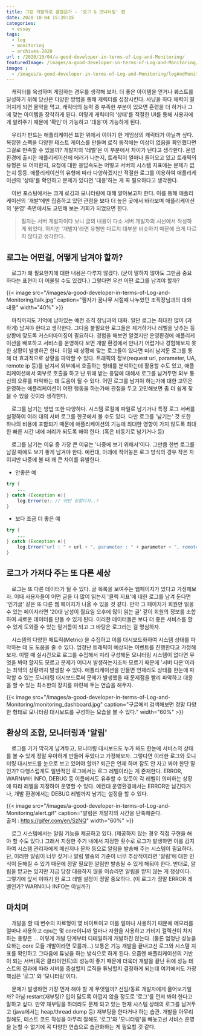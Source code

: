 ```yaml
---
title: 그런 개발자로 괜찮은가 - '로그 & 모니터링' 편
date: 2020-10-04 15:39:15
categories:
  - essay
tags: 
  - log
  - monitoring
  - archives-2020
url : /2020/10/04/a-good-developer-in-terms-of-Log-and-Monitoring/
featuredImage: /images/a-good-developer-in-terms-of-Log-and-Monitoring/logAndMonitoring-logo.jpg
images :
  - /images/a-good-developer-in-terms-of-Log-and-Monitoring/logAndMonitoring-logo.jpg
---
```


　캐릭터를 육성하며 게임하는 경우를 생각해 보자. 더 좋은 아이템을 얻거나 퀘스트를 달성하기 위해 당신은 다양한 방법을 통해 캐릭터를 성장시킨다. 사냥을 하다 체력이 떨어지게 되면 물약을 먹고, <!--more -->캐릭터의 능력 중 부족한 부분이 있으면 훈련을 더 하거나 그에 맞는 아이템을 장착하게 된다. 이렇게 캐릭터의 '상태'를 적절한 UI를 통해 사용자에게 알려주기 때문에 '확인'이 가능하고 '대응'이 가능하게 된다.

　우리가 만드는 애플리케이션 또한 위에서 이야기 한 게임상의 캐릭터가 아닐까 싶다. 복잡한 스펙을 다양한 테스트 케이스를 만들며 로직 동작에는 이상이 없음을 확인했다면 그걸로 만족할 수 있을까? 개발자의 '레벨'은 이 부분에서 차이가 난다고 생각한다. 운영환경에 출시한 애플리케이션에 에러가 나는지, 트래픽이 얼마나 들어오고 있고 트래픽의 유형은 또 어떠한지, 요청에 대한 응답속도는 어떻고 서버의 시스템 지표에는 문제가 없는지 등등. 애플리케이션의 유형에 따라 다양하겠지만 적절한 로그를 이용하여 애플리케이션의 '상태'를 확인하고 문제가 있다면 '대응'하는 게 꼭 필요하다고 생각한다.

　이번 포스팅에서는 크게 로깅과 모니터링에 대해 알아보고자 한다. 이를 통해 애플리케이션의 '개발'에만 집중하고 있던 관점을 보다 더 높은 곳에서 바라보며 애플리케이션의 '운영' 측면에서도 고민해 보는 기회가 되었으면 한다.

> 필자는 서버 개발자이다 보니 글의 내용이 다소 서버 개발자의 시선에서 작성하게 되었다. 하지만 '개발자'라면 유형만 다르지 대부분 비슷하기 때문에 크게 다르지 않다고 생각한다.

## 로그는 어떤걸, 어떻게 남겨야 할까?
　﻿로그가 왜 필요한지에 대한 내용은 다루지 않겠다. (굳이 말하지 않아도 그만큼 중요하다는 표현이 더 어울릴 수도 있겠다.) 그렇다면 우선 어떤 로그를 남겨야 할까?

{{< image src="/images/a-good-developer-in-terms-of-Log-and-Monitoring/talk.jpg" caption="필자가 꿈나무 시절때 나누었던 조직장님과의 대화 내용" width="40%" >}}

　﻿아직까지도 기억에 남아있는 예전 조직 장님과의 대화. 일단 로그는 최대한 많이 (과하게) 남겨야 한다고 생각한다. 그다음 불필요한 로그들은 제거하거나 레벨을 낮추는 등 상황에 맞도록 커스터마이징이 필요하다. 경험을 해보면 알겠지만 운영환경에 애플리케이션을 배포하고 서비스를 운영하다 보면 개발 환경에서 만나기 어렵거나 경험해보지 못한 상황이 발생하곤 한다. 이럴 때 상황에 맞는 로그들이 있다면 미리 남겨둔 로그를 통해 더 효과적으로 상황을 파악할 수 있다. 트래픽의 정보(request url, parameter, UA, remote ip 등)를 남겨서 외부에서 호출하는 형태를 분석하는데 활용할 수도 있고, 애플리케이션에서 외부로 호출을 하고 난 뒤에 받는 응답에 대해서 로그를 남겨두면 외부 통신의 오류를 파악하는 데 도움이 될 수 있다. 어떤 로그를 남겨야 하는가에 대한 고민은 운영하는 애플리케이션이 어떤 행동을 하는가에 관점을 두고 고민해보면 좀 더 쉽게 찾을 수 있을 것이라 생각한다.

　로그를 남기는 방법 또한 다양하다. 시스템 로컬에 파일로 남기거나 특정 로그 서버를 설정하여 여러 대의 서버 로그를 한곳에서 볼 수도 있다. 다만 로그를 '남기는' 것 또한 하나의 비용에 포함되기 때문에 애플리케이션의 기능에 최대한 영향이 가지 않도록 최대한 빠른 시간 내에 처리가 되도록 해야 한다. (혹은 비동기로 남기거나 등)

　로그를 남기는 이유 중 가장 큰 이유는 '나중에 보기 위해서'이다. 그만큼 한번 로그를 남길 때에도 보기 좋게 남겨야 한다. 예컨대, 아래에 적어놓은 로그 방식의 경우 작은 차이지만 나중에 볼 때 꽤 큰 차이를 유발한다.
﻿
- 안좋은 예

```java
try {
	...
} catch (Exception e){
	log.Error(e); // 어떤 상황이지..?
}
```
- 보다 조금 더 좋은 예
```java
try {
	...
} catch (Exception e){
	log.Error("url : " + url + ", parameter : " + parameter + ", remote ip : " + remoteIp, e); // 로그는 가급적 자세하게 !
}
```

## 로그가 가져다 주는 또 다른 세상
　로그는 또 다른 데이터가 될 수 있다. 글 목록을 보여주는 웹페이지가 있다고 가정해보자. 이때 사용자들이 어떤 글을 더 많이 읽는지 '클릭 지표'에 대한 로그를 남겨 둔다면 '인기글' 같은 또 다른 웹 페이지가 나올 수 있을 것 같다. 만약 그 페이지가 회원만 읽을 수 있는 페이지라면 '20대 남성이 월요일 오후에 많이 읽는 글' 같이 회원의 정보를 조합하여 새로운 데이터를 만들 수 있게 된다. 이러한 데이터들은 보다 더 좋은 서비스를 할 수 있게 도와줄 수 있는 밑거름이 되고 그 바탕은 로그라는 걸 명심하자.

　시스템의 다양한 메트릭(Metric) 을 수집하고 이를 대시보드화하여 시스템 상태를 파악하는 데 도 도움을 줄 수 있다. 엄청난 트래픽이 예상되는 이벤트를 진행한다고 가정해보자. 이럴 때 실시간으로 로그를 수집해서 미리 구성해둔 모니터링 시스템이 없다면 무엇을 봐야 할지도 모르고 문제가 어디서 발생하는지조차 모르기 때문에 '서버 다운'이라는 최악의 상황까지 발생할 수 있다. 애플리케이션을 만들면 언제라도 상태를 한눈에 파악할 수 있는 모니터링 대시보드로써 문제가 발생했을 때 문제점을 빨리 파악하고 대응을 할 수 있는 최소한의 장치를 마련해 두는 연습을 해두자.

{{< image src="/images/a-good-developer-in-terms-of-Log-and-Monitoring/monitoring_dashboard.jpg" caption="구글에서 검색해보면 정말 다양한 형태로 모니터링 대시보드를 구성하는 모습을 볼 수 있다." width="60%" >}}

## 환상의 조합, 모니터링과 '알림'
　로그를 기가 막히게 남겨두고, 모니터링 대시보드도 누가 봐도 한눈에 서비스의 상태를 볼 수 있게 정말 우아하게 만들어 두었다고 가정해보자. 그렇다면 이러한 로그와 모니터링 대시보드를 눈으로 보고 있어야 할까? 퇴근은 언제 하며 잠도 안 자고 봐야 한단 말인가? 다행스럽게도 일반적인 로그에서는 로그 레벨이라는 게 존재한다. ERROR, WARN부터 INFO, DEBUG 등 이름에서도 유추할 수 있듯이 각 레벨이 의미하는 상황에 따라 레벨을 지정하여 운영할 수 있다. 예컨대 운영환경에서는 ERROR만 남긴다거나, 개발 환경에서는 DEBUG 레벨까지 남기는 설정을 할 수 있다.

{{< image src="/images/a-good-developer-in-terms-of-Log-and-Monitoring/alert.gif" caption="알림은 개발자의 시간을 단축해준다. <br>출처 : https://gifer.com/en/SzNQ" width="60%" >}}

　로그 시스템에서는 알림 기능을 제공하고 있다. (제공하지 않는 경우 직접 구현을 해야 할 수도 있다.) 그래서 지정한 주기 내에서 지정한 횟수로 로그가 발생하면 이를 감지하여 시스템 관리자에게 메신저나 문자 등으로 알림을 발송해 주는 시스템이 필요하다. 단, 이러한 알림이 너무 잦거나 알림 발송의 기준이 너무 추상적이라면 '알림'에 대한 인식이 둔해질 수 있기 때문에 정말 필요한 알림만 발송될 수 있게 해둬야 한다. 반대로, 알림을 받고는 있지만 지금 당장 대응하지 않을 이슈라면 알림을 받지 않는 게 정상이다. 그렇기에 앞서 이야기 한 로그 레벨 설정이 정말 중요하다. (이 로그가 정말 ERROR 레벨인가? WARN이나 INFO는 아닐까?)

## 마치며
　개발을 할 때 변수의 자료형이 몇 바이트이고 이를 얼마나 사용하기 때문에 메모리를 얼마나 사용하고 cpu는 몇 core이니까 얼마나 자원을 사용하고 가비지 컬렉션이 차지하는 용량은 ... 이렇게 개발 단계부터 디테일하게 개발하진 않는다. (물론 엄청난 성능을 요하는 core 모듈 개발이라면 모를까...) 보통은 기능 개발을 끝내고선 로그와 시스템 지표를 확인하고 그다음에 튜닝을 하는 방식으로 하게 된다. 요즘엔 애플리케이션의 기반이 되는 서버(혹은 클라이언트)의 성능이 좋기 때문에 더욱더 개발을 끝난 뒤에 성능 테스트의 결과에 따라 서버를 증설할지 로직을 튜닝할지 결정하게 되는데 여기에서도 가장 핵심은 '로그' 와 '모니터링'이다.

　문제가 발생하면 가장 먼저 해야 할 게 무엇일까? 선임/동료 개발자에게 물어보기일까? 아님 restart(재부팅)? 입이 닳도록 아깝지 않을 정도로 '로그'를 먼저 봐야 한다고 말하고 싶다. 만약 재부팅을 하더라도 문제 되고 있는 현재 시스템 상태의 로그를 남겨두고 (java에서는 heap/thread dump 등) 재부팅을 한다거나 하는 습관. 개발을 아무리 잘해도, 테스트 코드 작성을 아무리 잘해도 '로그'와 '모니터링'을 빼놓고선 서비스 운영을 논할 수 없기에 꼭 다양한 연습으로 습관화하는 게 필요할 것 같다.